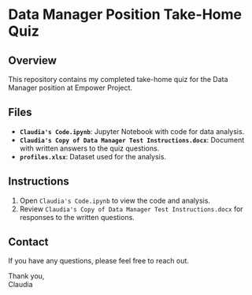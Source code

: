 # Data Manager Position Take-Home Quiz

## Overview

This repository contains my completed take-home quiz for the Data Manager position at Empower Project.

## Files

- **`Claudia's Code.ipynb`**: Jupyter Notebook with code for data analysis.
- **`Claudia's Copy of Data Manager Test Instructions.docx`**: Document with written answers to the quiz questions.
- **`profiles.xlsx`**: Dataset used for the analysis.

## Instructions

1. Open `Claudia's Code.ipynb` to view the code and analysis.
2. Review `Claudia's Copy of Data Manager Test Instructions.docx` for responses to the written questions.

## Contact

If you have any questions, please feel free to reach out.

Thank you,  
Claudia
